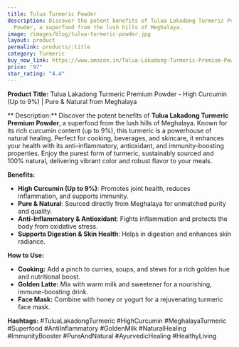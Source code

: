 ```yaml
---
title: Tulua Turmeric Powder
description: Discover the potent benefits of Tulua Lakadong Turmeric Premium
  Powder, a superfood from the lush hills of Meghalaya.
image: /images/blog/tulua-turmeric-powder.jpg
layout: product
permalink: products/:title
category: Turmeric
buy_now_link: https://www.amazon.in/Tulua-Lakadong-Turmeric-Premium-Powder/dp/B0CBQ2MGNR/ref=sxin_13_pa_sp_search_thematic_sspa?content-id=amzn1.sym.5f0af06c-b5c9-4e71-bd04-2954cdf89bd6%3Aamzn1.sym.5f0af06c-b5c9-4e71-bd04-2954cdf89bd6&tag=m0150-21
price: "97"
star_rating: "4.4"
---
```

**Product Title:** Tulua Lakadong Turmeric Premium Powder - High Curcumin (Up to 9%) | Pure & Natural from Meghalaya

** Description:**
Discover the potent benefits of **Tulua Lakadong Turmeric Premium Powder**, a superfood from the lush hills of Meghalaya. Known for its rich curcumin content (up to 9%), this turmeric is a powerhouse of natural healing. Perfect for cooking, beverages, and skincare, it enhances your health with its anti-inflammatory, antioxidant, and immunity-boosting properties. Enjoy the purest form of turmeric, sustainably sourced and 100% natural, delivering vibrant color and robust flavor to your meals.

**Benefits:**
- **High Curcumin (Up to 9%)**: Promotes joint health, reduces inflammation, and supports immunity.
- **Pure & Natural**: Sourced directly from Meghalaya for unmatched purity and quality.
- **Anti-Inflammatory & Antioxidant**: Fights inflammation and protects the body from oxidative stress.
- **Supports Digestion & Skin Health**: Helps in digestion and enhances skin radiance.

**How to Use:**
- **Cooking:** Add a pinch to curries, soups, and stews for a rich golden hue and nutritional boost.
- **Golden Latte:** Mix with warm milk and sweetener for a nourishing, immune-boosting drink.
- **Face Mask:** Combine with honey or yogurt for a rejuvenating turmeric face mask.

**Hashtags:**
#TuluaLakadongTurmeric #HighCurcumin #MeghalayaTurmeric #Superfood #AntiInflammatory #GoldenMilk #NaturalHealing #ImmunityBooster #PureAndNatural #AyurvedicHealing #HealthyLiving

